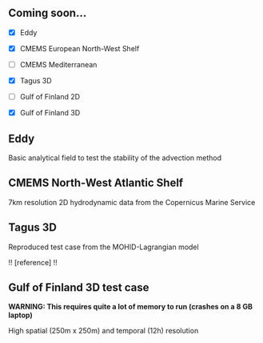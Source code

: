 ## Coming soon...

- [x] Eddy
- [x] CMEMS European North-West Shelf
- [ ] CMEMS Mediterranean
- [x] Tagus 3D
- [ ] Gulf of Finland 2D
- [x] Gulf of Finland 3D


## Eddy

Basic analytical field to test the stability of the advection method

## CMEMS North-West Atlantic Shelf

7km resolution 2D hydrodynamic data from the Copernicus Marine Service

## Tagus 3D

Reproduced test case from the MOHID-Lagrangian model

!! [reference] !!

## Gulf of Finland 3D test case

**WARNING: This requires quite a lot of memory to run (crashes on a 8 GB laptop)**

High spatial (250m x 250m) and temporal (12h) resolution
